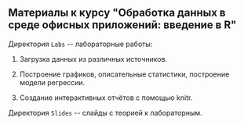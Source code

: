 
## Материалы к курсу "Обработка данных в среде офисных приложений: введение в R"     

Директория `Labs` -- лабораторные работы:   

1. Загрузка данных из различных источников.   

2. Построение графиков, описательные статистики, построение модели регрессии.   

3. Создание интерактивных отчётов с помощью knitr.   

Директория `Slides` -- слайды с теорией к лабораторным.      
